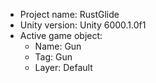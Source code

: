 <!-- UNITY CODE ASSIST INSTRUCTIONS START -->
- Project name: RustGlide
- Unity version: Unity 6000.1.0f1
- Active game object:
  - Name: Gun
  - Tag: Gun
  - Layer: Default
<!-- UNITY CODE ASSIST INSTRUCTIONS END -->